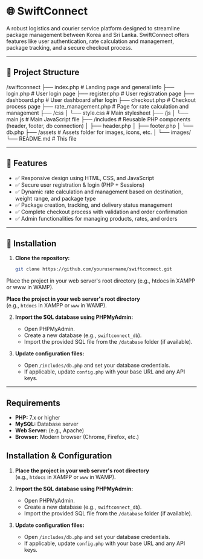 # 🌐 SwiftConnect

A robust logistics and courier service platform designed to streamline package management between Korea and Sri Lanka. SwiftConnect offers features like user authentication, rate calculation and management, package tracking, and a secure checkout process.

---

## 📁 Project Structure

/swiftconnect ├── index.php # Landing page and general info ├── login.php # User login page ├── register.php # User registration page ├── dashboard.php # User dashboard after login ├── checkout.php # Checkout process page ├── rate_management.php # Page for rate calculation and management ├── /css │ └── style.css # Main stylesheet ├── /js │ └── main.js # Main JavaScript file ├── /includes # Reusable PHP components (header, footer, db connection) │ ├── header.php │ ├── footer.php │ └── db.php ├── /assets # Assets folder for images, icons, etc. │ └── images/ └── README.md # This file


---
## 🚀 Features

- ✅ Responsive design using HTML, CSS, and JavaScript  
- ✅ Secure user registration & login (PHP + Sessions)  
- ✅ Dynamic rate calculation and management based on destination, weight range, and package type  
- ✅ Package creation, tracking, and delivery status management  
- ✅ Complete checkout process with validation and order confirmation  
- ✅ Admin functionalities for managing products, rates, and orders  

---

## 🔧 Installation

1. **Clone the repository:**
   ```bash
   git clone https://github.com/yourusername/swiftconnect.git
Place the project in your web server's root directory (e.g., htdocs in XAMPP or www in WAMP).

**Place the project in your web server's root directory**  
   (e.g., `htdocs` in XAMPP or `www` in WAMP).

2. **Import the SQL database using PHPMyAdmin:**  
   - Open PHPMyAdmin.  
   - Create a new database (e.g., `swiftconnect_db`).  
   - Import the provided SQL file from the `/database` folder (if available).

3. **Update configuration files:**  
   - Open `/includes/db.php` and set your database credentials.  
   - If applicable, update `config.php` with your base URL and any API keys.

---

## Requirements

- **PHP:** 7.x or higher  
- **MySQL:** Database server  
- **Web Server:** (e.g., Apache)  
- **Browser:** Modern browser (Chrome, Firefox, etc.)

## Installation & Configuration

1. **Place the project in your web server's root directory**  
   (e.g., `htdocs` in XAMPP or `www` in WAMP).

2. **Import the SQL database using PHPMyAdmin:**  
   - Open PHPMyAdmin.  
   - Create a new database (e.g., `swiftconnect_db`).  
   - Import the provided SQL file from the `/database` folder (if available).

3. **Update configuration files:**  
   - Open `/includes/db.php` and set your database credentials.  
   - If applicable, update `config.php` with your base URL and any API keys.
